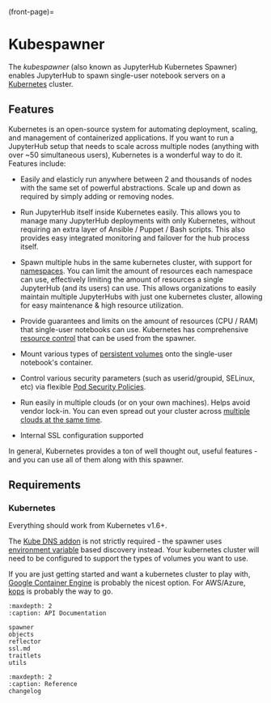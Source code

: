 (front-page)=

# Kubespawner

The _kubespawner_ (also known as JupyterHub Kubernetes Spawner) enables JupyterHub to spawn
single-user notebook servers on a [Kubernetes](https://kubernetes.io/)
cluster.

## Features

Kubernetes is an open-source system for automating deployment, scaling, and
management of containerized applications. If you want to run a JupyterHub
setup that needs to scale across multiple nodes (anything with over ~50
simultaneous users), Kubernetes is a wonderful way to do it. Features include:

- Easily and elasticly run anywhere between 2 and thousands of nodes with the
  same set of powerful abstractions. Scale up and down as required by simply
  adding or removing nodes.

- Run JupyterHub itself inside Kubernetes easily. This allows you to manage
  many JupyterHub deployments with only Kubernetes, without requiring an extra
  layer of Ansible / Puppet / Bash scripts. This also provides easy integrated
  monitoring and failover for the hub process itself.

- Spawn multiple hubs in the same kubernetes cluster, with support for
  [namespaces](https://kubernetes.io/docs/tasks/administer-cluster/namespaces/). You can limit the
  amount of resources each namespace can use, effectively limiting the amount
  of resources a single JupyterHub (and its users) can use. This allows
  organizations to easily maintain multiple JupyterHubs with just one
  kubernetes cluster, allowing for easy maintenance & high resource
  utilization.

- Provide guarantees and limits on the amount of resources (CPU / RAM) that
  single-user notebooks can use. Kubernetes has comprehensive [resource control](https://kubernetes.io/docs/concepts/configuration/manage-compute-resources-container/) that can
  be used from the spawner.

- Mount various types of
  [persistent volumes](https://kubernetes.io/docs/concepts/storage/persistent-volumes/)
  onto the single-user notebook's container.

- Control various security parameters (such as userid/groupid, SELinux, etc)
  via flexible [Pod Security Policies](https://kubernetes.io/docs/concepts/policy/pod-security-policy/).

- Run easily in multiple clouds (or on your own machines). Helps avoid vendor
  lock-in. You can even spread out your cluster across
  [multiple clouds at the same time](https://kubernetes.io/docs/concepts/cluster-administration/federation/).

- Internal SSL configuration supported

In general, Kubernetes provides a ton of well thought out, useful features -
and you can use all of them along with this spawner.

## Requirements

### Kubernetes

Everything should work from Kubernetes v1.6+.

The [Kube DNS addon](https://kubernetes.io/docs/concepts/services-networking/connect-applications-service/#dns)
is not strictly required - the spawner uses
[environment variable](https://kubernetes.io/docs/concepts/services-networking/connect-applications-service/#environment-variables)
based discovery instead. Your kubernetes cluster will need to be configured to
support the types of volumes you want to use.

If you are just getting started and want a kubernetes cluster to play with,
[Google Container Engine](https://cloud.google.com/kubernetes-engine/) is
probably the nicest option. For AWS/Azure,
[kops](https://github.com/kubernetes/kops) is probably the way to go.

```{toctree}
:maxdepth: 2
:caption: API Documentation

spawner
objects
reflector
ssl.md
traitlets
utils
```

```{toctree}
:maxdepth: 2
:caption: Reference
changelog
```
